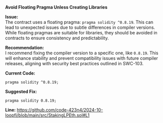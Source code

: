 

**Avoid Floating Pragma Unless Creating Libraries**  

**Issue:**  
The contract uses a floating pragma: `pragma solidity ^0.8.19`. This can lead to unexpected issues due to subtle differences in compiler versions. While floating pragmas are suitable for libraries, they should be avoided in contracts to ensure consistency and predictability.

**Recommendation:**  
I recommend fixing the compiler version to a specific one, like `0.8.19`. This will enhance stability and prevent compatibility issues with future compiler releases, aligning with security best practices outlined in SWC-103.

**Current Code:**  
```solidity
pragma solidity ^0.8.19;
```

**Suggested Fix:**  
```solidity
pragma solidity 0.8.19;
```

**Line:**
https://github.com/code-423n4/2024-10-loopfi/blob/main/src/StakingLPEth.sol#L1
